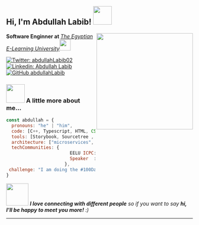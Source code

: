 <h2> Hi, I'm Abdullah Labib! <img src="https://media.giphy.com/media/mqQN901gsX0HgF6LjF/giphy.gif" width="50"></h2>
<img align='right' src="https://media.giphy.com/media/ge7l7e5EiHUYI3e71P/giphy.gif" width="260">
<p><b>Software Enginner at </b><em><a href="https://www.eelu.edu.eg/en/">The Egyptian E-Learning University</a><img src="https://media.giphy.com/media/8NaYbrMzn9a4tu4z6i/giphy.gif" width="30"></em></p>

[![Twitter: abdullahLabib02](https://img.shields.io/twitter/follow/abdullahLabib02?style=social)](https://twitter.com/abdullahLabib02)
[![Linkedin: Abdullah Labib](https://img.shields.io/badge/-abdullah-blue?style=flat-square&logo=Linkedin&logoColor=white&link=https://www.linkedin.com/in/abdullah-labib-1b0800203/)](https://www.linkedin.com/in/abdullah-labib-1b0800203/)
[![GitHub abdullahLabib](https://img.shields.io/github/followers/abdullahLabib?label=follow&style=social)](https://github.com/abdullahLabib)


### <img src="https://media.giphy.com/media/d8cCbkklUxO66NubSw/giphy.gif" width="50"> A little more about me...  

```javascript
const abdullah = {
  pronouns: "he" | "him",
  code: [C++, Typescript, HTML, CSS, PHP, Java],
  tools: [Storybook, Sourcetree , Docker],
  architecture: ["microservices", "event-driven", "design system pattern"],
  techCommunities: {
                        EELU ICPC: "####",
                        Speaker  : "####",
                      },
 challenge: "I am doing the #100DaysOfCode challenge focused on PHP and typescript"
}
```

<img src="https://media.giphy.com/media/d8cCbkklUxO66NubSw/giphy.gif" width="60"> <em><b>I love connecting with different people</b> so if you want to say <b>hi, I'll be happy to meet you more!</b> :)</em>

---
